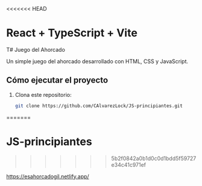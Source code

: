 <<<<<<< HEAD
# React + TypeScript + Vite

T# Juego del Ahorcado

Un simple juego del ahorcado desarrollado con HTML, CSS y JavaScript.

## Cómo ejecutar el proyecto

1. Clona este repositorio:
   ```bash
   git clone https://github.com/CAlvarezLock/JS-principiantes.git
=======
# JS-principiantes
>>>>>>> 5b2f0842a0b1d0c0d1bdd5f59727e34c41c971ef

https://esahorcadogil.netlify.app/
